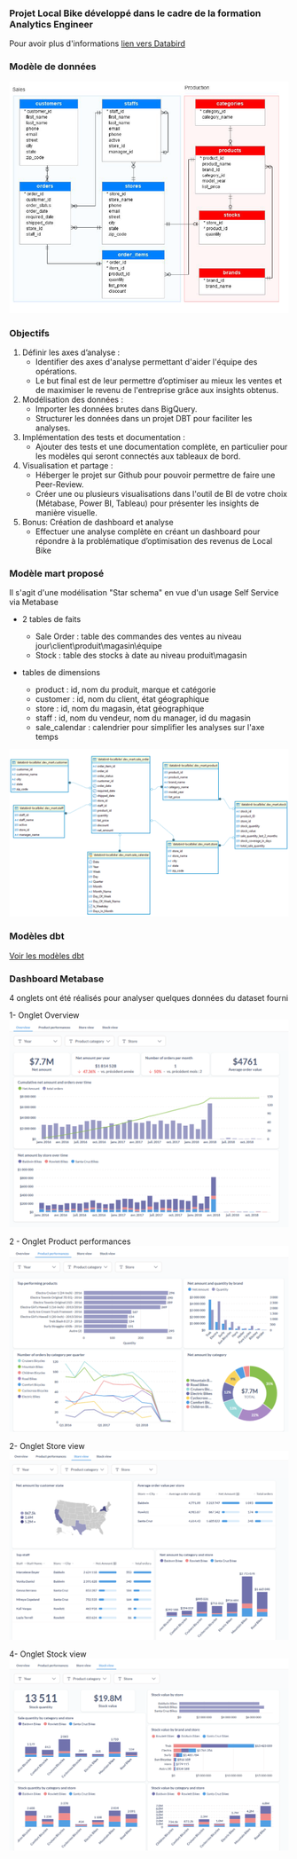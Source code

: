 
### Projet Local Bike développé dans le cadre de la formation Analytics Engineer

Pour avoir plus d'informations [lien vers Databird](https://www.data-bird.co/formation-data-engineer/analytics-engineer-databird-datagen)

### Modèle de données 

![Diagramme](images/source_data_model.png)

### Objectifs

1. Définir les axes d’analyse :
    - Identifier des axes d'analyse permettant d'aider l'équipe des opérations.
    - Le but final est de leur permettre d’optimiser au mieux les ventes et de
maximiser le revenu de l'entreprise grâce aux insights obtenus.
2. Modélisation des données :
    - Importer les données brutes dans BigQuery.
    - Structurer les données dans un projet DBT pour faciliter les analyses.
3. Implémentation des tests et documentation :
    - Ajouter des tests et une documentation complète, en particulier pour les modèles qui seront connectés aux tableaux de bord.
4. Visualisation et partage :
    - Héberger le projet sur Github pour pouvoir permettre de faire une Peer-Review.
    - Créer une ou plusieurs visualisations dans l'outil de BI de votre choix     (Métabase, Power BI, Tableau) pour présenter les insights de manière visuelle.
5. Bonus: Création de dashboard et analyse
    - Effectuer une analyse complète en créant un dashboard pour répondre à la problématique d’optimisation des revenus de Local Bike


### Modèle mart proposé

Il s'agit d'une modélisation "Star schema" en vue d'un usage Self Service via Metabase

- 2 tables de faits
    * Sale Order : table des commandes des ventes au niveau jour\client\produit\magasin\équipe
    * Stock : table des stocks à date au niveau produit\magasin
    
- tables de dimensions
    * product : id, nom du produit, marque et catégorie
    * customer : id, nom du client, état géographique
    * store : id, nom du magasin, état géographique        
    * staff : id, nom du vendeur, nom du manager, id du magasin
    * sale_calendar : calendrier pour simplifier les analyses sur l'axe temps

![Diagramme](images/mart_data_model.png)

### Modèles dbt

[Voir les modèles dbt](https://beng78.github.io/databird_localbike_dbt)


### Dashboard Metabase

4 onglets ont été réalisés pour analyser quelques données du dataset fourni

1- Onglet Overview
![Diagramme](images/Metabase_Overview.png)

2 - Onglet Product performances
![Diagramme](images/Metabase_Product_performances.png)

2- Onglet Store view
![Diagramme](images/Metabase_Store_view.png)

4- Onglet Stock view
![Diagramme](images/Metabase_Stock_view.png)



